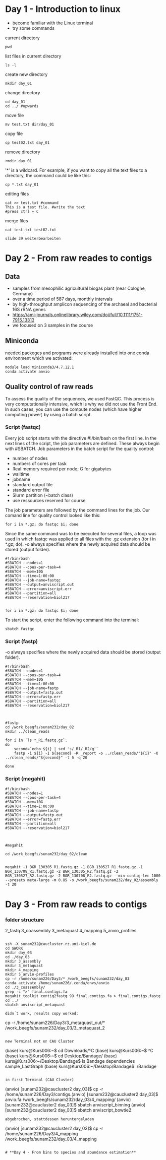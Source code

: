 # Day 1 - Introduction to linux

- become familiar with the Linux terminal
- try some commands

current directory
```
pwd
```
list files in current directory
```
ls -l
```
create new directory
```
mkdir day_01
```
change directory
```
cd day_01
cd ../ #upwards
```
move file 
```
mv test.txt dir/day_01 
```
copy file
```
cp test02.txt day_01
```
remove directory
```
rmdir day_01
```
'*' is a wildcard. For example, if you want to copy all the text files to a directory, the command could be like this:
```
cp *.txt day_01
```
editing files
```
cat >> test.txt #command
This is a test file. #write the text
#press ctrl + C 
```
merge files
```
cat test.txt test02.txt
```
`slide 39 weiterbearbeiten`

# **Day 2 - From raw reades to contigs**

## **Data**
* samples from mesophilic agricultural biogas plant (near Cologne, Germany)
* over a time period of 587 days, monthly intervals
* by high-throughput amplicon sequencing of the archaeal and bacterial 16S rRNA genes
* https://ami-journals.onlinelibrary.wiley.com/doi/full/10.1111/1751-7915.13313
* we focused on 3 samples in the course

## **Miniconda**
needed packeges and programs were already installed into one conda environment which we activated:
 ```
module load miniconda3/4.7.12.1
conda activate anvio
 ```
 
## Quality control of raw reads
To assess the quality of the sequences, we used FastQC.
This process is very computationally intensive, which is why we did not use the Front End. In such cases, you can use the compute nodes (which have higher computing power) by using a batch script.


### **Script (fastqc)**

Every job script starts with the directive #!/bin/bash on the first line. In the next lines of the script, the job parameters are defined. These always begin with #SBATCH. Job parameters in the batch script for the quality control:
* number of nodes
* numbers of cores per task
* Real memory required per node; G for gigabytes
* walltime
* jobname
* standard output file
* standard error file
* Slurm partition (~batch class)
* use ressources reserved for course 

The job parameters are followed by the command lines for the job.
Our comand line for quality control looked like this: 
```
for i in *.gz; do fastqc $i; done
```
Since the same command was to be executed for several files, a loop was used in which fastqc was applied to all files with the .gz extension (for i in *.gz; do). -o always specifies where the newly acquired data should be stored (output folder).

```
#!/bin/bash
#SBATCH --nodes=1
#SBATCH --cpus-per-task=4
#SBATCH --mem=10G
#SBATCH --time=1:00:00
#SBATCH --job-name=fastqc
#SBATCH --output=anviscript.out
#SBATCH --error=anviscript.err
#SBATCH --partition=all
#SBATCH --reservation=biol217


for i in *.gz; do fastqc $i; done

```
To start the script, enter the following command into the terminal:
```
sbatch fastqc
```

### **Script (fastp)**
-o always specifies where the newly acquired data should be stored (output folder).

```
#!/bin/bash
#SBATCH --nodes=1
#SBATCH --cpus-per-task=4
#SBATCH --mem=10G
#SBATCH --time=1:00:00
#SBATCH --job-name=fastp
#SBATCH --output=fastp.out
#SBATCH --error=fastp.err
#SBATCH --partition=all
#SBATCH --reservation=biol217



#fastp
cd /work_beegfs/sunam232/day_02
mkdir ../clean_reads

for i in `ls *_R1.fastq.gz`;
do
    second=`echo ${i} | sed 's/_R1/_R2/g'`
    fastp -i ${i} -I ${second} -R _report -o ../clean_reads/"${i}" -O ../clean_reads/"${second}" -t 6 -q 20

done
```
### **Script (megahit)**

```
#!/bin/bash
#SBATCH --nodes=1
#SBATCH --cpus-per-task=4
#SBATCH --mem=10G
#SBATCH --time=1:00:00
#SBATCH --job-name=fastp
#SBATCH --output=fastp.out
#SBATCH --error=fastp.err
#SBATCH --partition=all
#SBATCH --reservation=biol217



#megahit

cd /work_beegfs/sunam232/day_02/clean

                                       
megahit -1 BGR_130305_R1.fastq.gz -1 BGR_130527_R1.fastq.gz -1 BGR_130708_R1.fastq.gz -2 BGR_130305_R2.fastq.gz -2 BGR_130527_R2.fastq.gz -2 BGR_130708_R2.fastq.gz --min-contig-len 1000 --presets meta-large -m 0.85 -o /work_beegfs/sunam232/day_02/assembly -t 20                      

```

# **Day 3 - From raw reads to contigs**

### **folder structure**

2_fastq 
3_coassembly 
3_metaquast 
4_mapping 
5_anvio_profiles


```

ssh -X sunam232@caucluster.rz.uni-kiel.de
cd $WORK
mkdir day_03
cd ./day_03
mkdir 3_assembly
mkdir 3_metaquast
mkdir 4_mapping
mkdir 5_anvio-profiles
cp -r /home/sunam226/Day3/* /work_beegfs/sunam232/day_03
conda activate /home/sunam226/.conda/envs/anvio
cd ./3_coassembly/
grep -c ">" final.contigs.fa
megahit_toolkit contig2fastg 99 final.contigs.fa > final.contigs.fastg
cd ../
sbatch anviscript_metaquast

```

```
didn´t work, results copy worked:

```
cp -r /home/sunam226/Day3/3_metaquast_out/* /work_beegfs/sunam232/day_03/3_metaquast_2

```

new Terminal not on CAU Cluster

```
(base) kurs@Kurs006:~$ cd Downloads/^C
(base) kurs@Kurs006:~$ ^C
(base) kurs@Kurs006:~$ cd Desktop/Bandage/
(base) kurs@Kurs006:~/Desktop/Bandage$ ls
Bandage  dependencies  sample_LastGraph
(base) kurs@Kurs006:~/Desktop/Bandage$ ./Bandage
```

in first Terminal (CAU Cluster)

```
(anvio) [sunam232@caucluster2 day_03]$ cp -r /home/sunam226/Day3/contigs.(anvio) [sunam232@caucluster2 day_03]$ anvio.fa /work_beegfs/sunam232/day_03/4_mapping/
(anvio) [sunam232@caucluster2 day_03]$ sbatch anviscript_binning 
(anvio) [sunam232@caucluster2 day_03]$ sbatch anviscript_bowtie2 
```
abgebrochen, stattdessen heruntergeladen

```
(anvio) [sunam232@caucluster2 day_03]$ cp -r /home/sunam226/Day3/4_mapping /work_beegfs/sunam232/day_03/4_mapping
```

# **Day 4 - From bins to species and abundance estimation**











